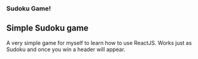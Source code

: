 ### Sudoku Game!

## Simple Sudoku game

A very simple game for myself to learn how to use ReactJS. Works just as Sudoku and once you win a header will appear.
